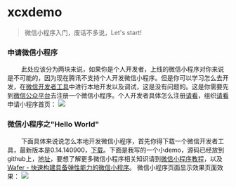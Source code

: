# xcxdemo
> 微信小程序入门，废话不多说，Let's start!

### 申请微信小程序

&nbsp;&nbsp;&nbsp;&nbsp;&nbsp;&nbsp;&nbsp;&nbsp;此处应该分为两块来说，如果你是个人开发者，上线的微信小程序对你来说是不可能的，因为现在腾讯不支持个人开发微信小程序。但是你可以学习怎么去开发，在[微信开发者工具](https://mp.weixin.qq.com/debug/wxadoc/dev/devtools/download.html)中进行本地开发以及调试，这是没有问题的。这是你需要先到[微信公众平台](https://mp.weixin.qq.com)去注册一个微信小程序。个人开发者具体怎么注册[请看](https://zhuanlan.zhihu.com/p/24810538)，组织[请看](https://www.zhihu.com/question/54651557)<br/>
申请小程序首页：
![](http://blog.tommyyang.cn/img/zhuce.png)

### 微信小程序之"Hello World"
&nbsp;&nbsp;&nbsp;&nbsp;&nbsp;&nbsp;&nbsp;&nbsp;下面具体来说说怎么本地开发微信小程序，首先你得下载一个微信开发者工具，最新版本是0.14.140900，[下载](https://mp.weixin.qq.com/debug/wxadoc/dev/devtools/download.html)。下面是我写的一个小demo，源码已经放到github上，[地址](https://github.com/joyang1/xcxdemo)，要想了解更多微信小程序相关知识请到[微信小程序教程](https://mp.weixin.qq.com/debug/wxadoc/dev/)，以及[Wafer - 快速构建具备弹性能力的微信小程序](https://github.com/joyang1/wafer)。
微信小程序页面显示效果页面效果：
![](http://blog.tommyyang.cn/img/dev.png)

